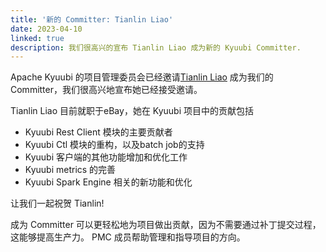 ```yaml
---
title: '新的 Committer: Tianlin Liao'
date: 2023-04-10
linked: true
description: 我们很高兴的宣布 Tianlin Liao 成为新的 Kyuubi Committer.
---
```

<!---
  Licensed under the Apache License, Version 2.0 (the "License");
  you may not use this file except in compliance with the License.
  You may obtain a copy of the License at

   http://www.apache.org/licenses/LICENSE-2.0

  Unless required by applicable law or agreed to in writing, software
  distributed under the License is distributed on an "AS IS" BASIS,
  WITHOUT WARRANTIES OR CONDITIONS OF ANY KIND, either express or implied.
  See the License for the specific language governing permissions and
  limitations under the License. See accompanying LICENSE file.
-->

Apache Kyuubi 的项目管理委员会已经邀请[Tianlin Liao](https://github.com/lightning-L)
成为我们的 Committer，我们很高兴地宣布她已经接受邀请。

Tianlin Liao 目前就职于eBay，她在 Kyuubi 项目中的贡献包括

   - Kyuubi Rest Client 模块的主要贡献者
   - Kyuubi Ctl 模块的重构，以及batch job的支持
   - Kyuubi 客户端的其他功能增加和优化工作
   - Kyuubi metrics 的完善
   - Kyuubi Spark Engine 相关的新功能和优化

让我们一起祝贺 Tianlin!

成为 Committer 可以更轻松地为项目做出贡献，因为不需要通过补丁提交过程，这能够提高生产力。
PMC 成员帮助管理和指导项目的方向。
